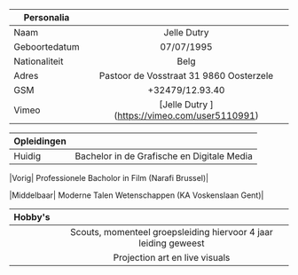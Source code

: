|Personalia| |
|---|:---:|
|Naam| Jelle Dutry|
|Geboortedatum| 07/07/1995|
|Nationaliteit| Belg |
|Adres| Pastoor de Vosstraat 31 9860 Oosterzele|
|GSM| +32479/12.93.40|
|Vimeo| [Jelle Dutry ] (https://vimeo.com/user5110991)

|Opleidingen| |
|---|:---:|
|Huidig| Bachelor in de Grafische en Digitale Media|

|Vorig| Professionele Bacholor in Film (Narafi Brussel)|

|Middelbaar| Moderne Talen Wetenschappen (KA Voskenslaan Gent)|

| Hobby's | |
|-------------|:------------------------------:|
| |Scouts, momenteel groepsleiding hiervoor 4 jaar leiding geweest |
|  |Projection art en live visuals  |

